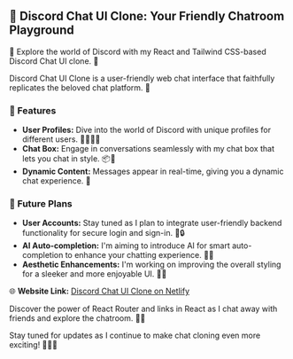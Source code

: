 ## 🚀 Discord Chat UI Clone: Your Friendly Chatroom Playground

📢 Explore the world of Discord with my React and Tailwind CSS-based Discord Chat UI clone. 🎉

Discord Chat UI Clone is a user-friendly web chat interface that faithfully replicates the beloved chat platform. 💬

### 💬 Features
- **User Profiles:** Dive into the world of Discord with unique profiles for different users. 🧑🧒👩👨
- **Chat Box:** Engage in conversations seamlessly with my chat box that lets you chat in style. 📦💬
- **Dynamic Content:** Messages appear in real-time, giving you a dynamic chat experience. 🔄

### 🌟 Future Plans
- **User Accounts:** Stay tuned as I plan to integrate user-friendly backend functionality for secure login and sign-in. 👤🔒
- **AI Auto-completion:** I'm aiming to introduce AI for smart auto-completion to enhance your chatting experience. 🤖🌟
- **Aesthetic Enhancements:** I'm working on improving the overall styling for a sleeker and more enjoyable UI. 💫🎨

🌐 **Website Link:** [Discord Chat UI Clone on Netlify](https://main--unique-clafoutis-55acea.netlify.app/)


Discover the power of React Router and links in React as I chat away with friends and explore the chatroom. 🧭🚪

Stay tuned for updates as I continue to make chat cloning even more exciting! 📢🌟🔥
